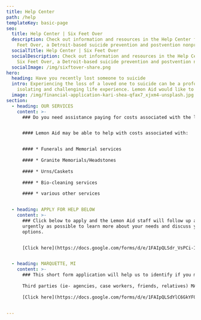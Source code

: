 ```yaml
---
title: Help Center
path: /help
templateKey: basic-page
seo:
  title: Help Center | Six Feet Over
  description: Check out information and resources in the Help Center from Six
    Feet Over, a Detroit-based suicide prevention and postvention nonprofit.
  socialTitle: Help Center | Six Feet Over
  socialDescription: Check out information and resources in the Help Center from
    Six Feet Over, a Detroit-based suicide prevention and postvention nonprofit.
  socialImage: /img/sixftover-share.png
hero:
  heading: Have you recently lost someone to suicide
  intro: Experiencing the loss of a loved one to suicide can be a profoundly
    isolating and challenging life experience. Lemon Aid would like to help.
  image: /img/financial-application-kari-shea-qfax7_xjxm4-unsplash.jpg
section:
  - heading: OUR SERVICES
    content: >-
      ### Do you need assistance paying for costs associated with the loss of your loved one to suicide, or need emotional and resource support in Michigan?


      #### Lemon Aid may be able to help with costs associated with:


      #### * Funerals and Memorial services
      
      #### * Granite Memorials/Headstones
      
      #### * Urns/Caskets
      
      #### * Bio-cleaning services
      
      #### * various other services


  - heading: APPLY FOR HELP BELOW
    content: >-
      ### Click below to apply and the Lemon Aid staff will follow up as
      urgently as possible to learn more about your needs and discuss your
      options.


      [Click here](https://docs.google.com/forms/d/e/1FAIpQLSdr_VsPCi-I_0CnsqinUwi05W0yQ4X0O6yRacKpU7gQhGj1QQ/viewform)


  - heading: MARQUETTE, MI
    content: >-
      ### This short form application will help us to identify if you may qualify for our Lemon Aid Program in Marquette County, Michigan.
      
      Third parties (ie- agencies, case workers, friends, relatives) MAY fill out the form on behalf of a family.
      
      [Click here](https://docs.google.com/forms/d/e/1FAIpQLSdYlC6GkYFQAalg9dviGP16cDma2P5qp738MCXqUC7BqWyyXA/viewform)


---
```

